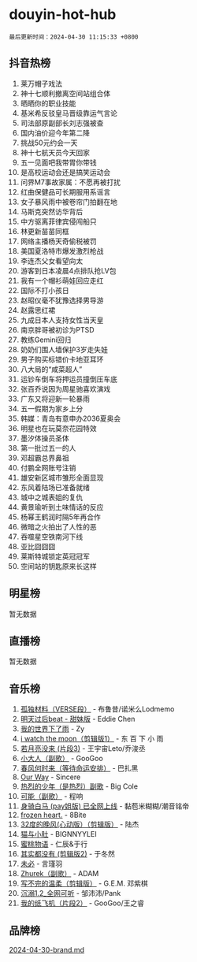 # douyin-hot-hub

`最后更新时间：2024-04-30 11:15:33 +0800`

## 抖音热榜

1. 莱万帽子戏法
1. 神十七顺利撤离空间站组合体
1. 晒晒你的职业技能
1. 基米希反驳皇马晋级靠运气言论
1. 司法部原副部长刘志强被查
1. 国内油价迎今年第二降
1. 挑战50元约会一天
1. 神十七航天员今天回家
1. 五一见面吧我带胃你带钱
1. 是高校运动会还是搞笑运动会
1. 问界M7事故家属：不愿再被打扰
1. 红曲保健品可长期服用系谣言
1. 女子暴风雨中被卷帘门拍翻在地
1. 马斯克突然访华背后
1. 中方驱离菲律宾侵闯船只
1. 林更新苗苗同框
1. 网络主播杨天奇偷税被罚
1. 美国夏洛特市爆发激烈枪战
1. 李连杰父女看望向太
1. 游客到日本凌晨4点排队抢LV包
1. 我有一个帽衫萌娃回应走红
1. 国际不打小孩日
1. 赵昭仪毫不犹豫选择男导游
1. 赵露思红裙
1. 九成日本人支持女性当天皇
1. 南京胖哥被初诊为PTSD
1. 教练Gemini回归
1. 奶奶们围人墙保护3岁走失娃
1. 男子购买标错价卡地亚耳环
1. 八大局的“咸菜超人”
1. 运钞车倒车将押运员撞倒压车底
1. 张百乔说因为周星驰喜欢演戏
1. 广东又将迎新一轮暴雨
1. 五一假期为家乡上分
1. 韩媒：青岛有意申办2036夏奥会
1. 明星也在玩莫奈花园特效
1. 墨汐体操员圣体
1. 第一批过五一的人
1. 邓超霸总界鼻祖
1. 付鹏全网账号注销
1. 雄安新区城市雏形全面显现
1. 东风着陆场已准备就绪
1. 城中之城表姐的复仇
1. 黄景瑜听到土味情话的反应
1. 杨幂王鹤润时隔5年再合作
1. 微暗之火拍出了人性的恶
1. 吞噬星空铁南河下线
1. 亚比囧囧囧
1. 莱斯特城锁定英冠冠军
1. 空间站的钥匙原来长这样

## 明星榜

暂无数据

## 直播榜

暂无数据

## 音乐榜

1. [孤独材料（VERSE段）](https://sf3-cdn-tos.douyinstatic.com/obj/tos-cn-ve-2774/ocX7glDNHYlwFeYrGQfBZoThtvPWy8tCCEBGKQ) - 布鲁昔/诺米么Lodmemo
1. [明天过后beat - 甜妹版](https://sf5-hl-cdn-tos.douyinstatic.com/obj/tos-cn-ve-2774/osMLYeeoMm04CZyaI91XUDF8OzLRLgePKALGHI) - Eddie Chen
1. [我的世界下了雨](https://sf3-cdn-tos.douyinstatic.com/obj/tos-cn-ve-2774/o85sBiwXIByH9bWIMAEEOoiQ1o1m9Afn15BspE) - Zy
1. [i watch the moon（剪辑版1）](https://sf5-hl-cdn-tos.douyinstatic.com/obj/tos-cn-ve-2774/o0I9mSChzHZANMJIEBfkCQzzg6N5WAcVtqft9P) - 东 百 下 小 雨
1. [若月亮没来 (片段3)](https://sf5-hl-cdn-tos.douyinstatic.com/obj/tos-cn-ve-2774/okfyEUsGW1B1ovJi5JiN9IjvAT2lMwA054GoEB) - 王宇宙Leto/乔浚丞
1. [小大人（副歌）](https://sf5-hl-cdn-tos.douyinstatic.com/obj/tos-cn-ve-2774/oIhaDwehWhLFsVIG7QIICLLazDNGJAGg5geeb4) - GooGoo
1. [春风何时来（等待命运安排）](https://sf5-hl-cdn-tos.douyinstatic.com/obj/tos-cn-ve-2774/oICBNbD3gelMfB4WgiD1KI2jQtXZE2FgHLwtsl) - 巴扎黑
1. [Our Way](https://sf5-hl-cdn-tos.douyinstatic.com/obj/tos-cn-ve-2774/o8tPEkQgQNCe0DPeFwZzYrbqLlnzBBrYidWkEZ) - Sincere
1. [热烈的少年（是热烈）副歌](https://sf5-hl-cdn-tos.douyinstatic.com/obj/tos-cn-ve-2774/owVNI0CLDAUMtSz6TEYvfFBFL4UDFFhLfgK8fa) - Big Cole
1. [可能（副歌）](https://sf3-cdn-tos.douyinstatic.com/obj/tos-cn-ve-2774/cde1731888894259b333569393c2fb51) - 程响
1. [身骑白马 (pay姐版) 已全网上线](https://sf5-hl-cdn-tos.douyinstatic.com/obj/tos-cn-ve-2774/oQLO5ZgLsFkaDhdIIveF2zUCgfweY0gWaH4AQG) - 黏苞米糊糊/潮音铭帝
1. [frozen heart.](https://sf5-hl-cdn-tos.douyinstatic.com/obj/tos-cn-ve-2774/oIIWJfyjIACZA9zQMtnJ6hQQhFC4vhCupoRBsO) - 8Bite
1. [32度的晚风(心动版）（剪辑版）](https://sf5-hl-cdn-tos.douyinstatic.com/obj/tos-cn-ve-2774/owNyabsyWdzUulxhoJfK8IBXgp0UMQAHpvGh2B) - 陆杰
1. [猫与小肚](https://sf5-hl-cdn-tos.douyinstatic.com/obj/tos-cn-ve-2774/osZeoClMECgK8DYl6VebABgbchEtPYQjZEnRtd) - BIGNNYYLEI
1. [蜜桃物语](https://sf5-hl-cdn-tos.douyinstatic.com/obj/tos-cn-ve-2774/oIhOSCZtIACtYU4XQkngiW9kCBfVD1Fz9IYeqL) - 仁辰&于行
1. [其实都没有 (剪辑版2)](https://sf5-hl-cdn-tos.douyinstatic.com/obj/tos-cn-ve-2774/oEBNQenHZtBhxYjGgUDQk0BCHTigQafgFlbQ7k) - 于冬然
1. [未必](https://sf5-hl-cdn-tos.douyinstatic.com/obj/tos-cn-ve-2774/ogntQMFnKQDZUgTCYuJgfLEtleYZZFxBQqhhFB) - 言瑾羽
1. [Zhurek（副歌）](https://sf5-hl-cdn-tos.douyinstatic.com/obj/tos-cn-ve-2774/ooQm8FBZQDlf0btEYgVpCcSCQfrdJGBEKZYBGS) - ADAM
1. [写不完的温柔（剪辑版）](https://sf5-hl-cdn-tos.douyinstatic.com/obj/tos-cn-ve-2774/oYBzzZQJ233GfwkemJJffAIWgeIYrjZfWhHTcG) - G.E.M. 邓紫棋
1. [沉溺1.2_全网可听](https://sf5-hl-cdn-tos.douyinstatic.com/obj/tos-cn-ve-2774/ok2QoiBqsWAX9McZmWiI9gAB0EzwD4Xj6yfmtH) - 邹沛沛/Pank
1. [我的纸飞机（片段2）](https://sf3-cdn-tos.douyinstatic.com/obj/tos-cn-ve-2774/oM2ZrKcg2CD5AeRB2gkeXOFB1IxAGJdZPazYHf) - GooGoo/王之睿

## 品牌榜

[2024-04-30-brand.md](2024-04-30-brand.md)
